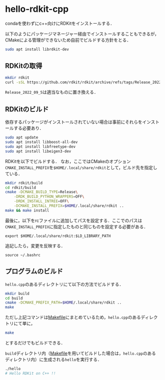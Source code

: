 # hello-rdkit-cpp

condaを使わずにc++向けにRDKitをインストールする．

以下のようにパッケージマネージャー経由でインストールすることもできるが，CMakeによる管理ができないため自前でビルドする方針をとる．
```sh
sudo apt install librdkit-dev
```

## RDKitの取得

```sh
mkdir rdkit
curl -sSL https://github.com/rdkit/rdkit/archive/refs/tags/Release_2022_09_5.tar.gz | tar -xvzf - -C rdkit --strip-components=1
```
`Release_2022_09_5`は適当なものに置き換える．

## RDKitのビルド

依存するパッケージがインストールされていない場合は事前にそれらをインストールする必要あり．
```sh
sudo apt update
sudo apt install libboost-all-dev
sudo apt install libfreetype-dev
sudo apt install libeigen3-dev
```

RDKitを以下でビルドする．
なお，ここではCMakeのオプション`CMAKE_INSTALL_PREFIX`を`$HOME/.local/share/rdkit`として，ビルド先を指定している．

```sh
mkdir rdkit/build
cd rdkit/build
cmake -DCMAKE_BUILD_TYPE=Release\
    -DRDK_BUILD_PYTHON_WRAPPERS=OFF\
    -DRDK_INSTALL_INTREE=OFF\
    -DCMAKE_INSTALL_PREFIX=$HOME/.local/share/rdkit ..
make && make install
```

最後に，以下をrcファイルに追加してパスを設定する．ここでのパスは`CMAKE_INSTALL_PREFIX`に指定したものと同じものを設定する必要がある．
```
export $HOME/.local/share/rdkit:$LD_LIBRARY_PATH
```

追記したら，変更を反映する．
```
source ~/.bashrc
```


## プログラムのビルド

`hello.cpp`のあるディレクトリにて以下の方法でビルドする．

```sh
mkdir build
cd build
cmake -DCMAKE_PREFIX_PATH=$HOME/.local/share/rdkit ..
make
```
ただし上記コマンドは[Makefile](./Makefile)にまとめているため，`hello.cpp`のあるディレクトリにて単に，
```sh
make
```
とするだけでもビルドできる．

`build`ディレクトリ内（[Makefile](./Makefile)を用いてビルドした場合は，`hello.cpp`のあるディレクトリ内）に生成される`hello`を実行する．
```sh
./hello
# Hello RDKit on C++ !!
```
